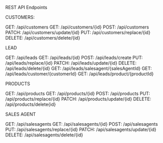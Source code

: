 REST API Endpoints


CUSTOMERS:

GET:	/api/customers
GET: 	/api/customers/{id}
POST:	/api/customers 
PATCH: 	/api/customers/update/{id}
PUT:	/api/customers/replace/{id}
DELETE:	/api/customers/delete/{id}



LEAD

GET: 	/api/leads
GET: 	/api/leads/{id}
POST: 	/api/leads/create
PUT: 	/api/leads/replace/{id}
PATCH:	/api/leads/update/{id}
DELETE:	/api/leads/delete/{id}
GET:	/api/leads/salesagent/{salesAgentId}
GET:	/api/leads/customer/{customerId}
GET:	/api/leads/product/{productId}

PRODUCTS

GET:	/api/products
GET:	/api/products/{id}
POST:	/api/products
PUT:	/api/products/replace/{id}
PATCH:	/api/products/update/{id}
DELETE:	/api/products/delete{id}

SALES AGENT

GET: 	/api/salesagents
GET:	/api/salesagents/{id}
POST:	/api/salesagents
PUT:	/api/salesagents/replace/{id}
PATCH:	/api/salesagents/update/{id}
DELETE:	/api/salesagents/delete/{id}

